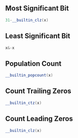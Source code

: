 ## Most Significant Bit
```cpp
31-__builtin_clz(x)
```
## Least Significant Bit
```cpp
x&-x
```
## Population Count
```cpp
__builtin_popcount(x)
```
## Count Trailing Zeros
```cpp
__builtin_ctz(x)
```
## Count Leading Zeros
```cpp
__builtin_clz(x)
```
